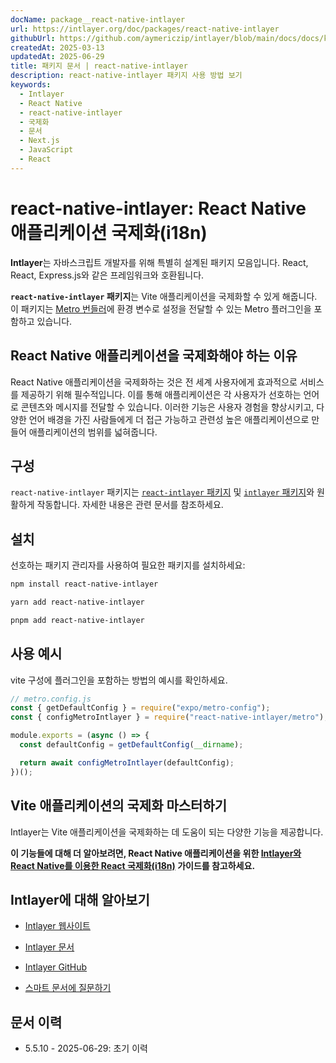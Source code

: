 ```yaml
---
docName: package__react-native-intlayer
url: https://intlayer.org/doc/packages/react-native-intlayer
githubUrl: https://github.com/aymericzip/intlayer/blob/main/docs/docs/ko/packages/react-native-intlayer/index.md
createdAt: 2025-03-13
updatedAt: 2025-06-29
title: 패키지 문서 | react-native-intlayer
description: react-native-intlayer 패키지 사용 방법 보기
keywords:
  - Intlayer
  - React Native
  - react-native-intlayer
  - 국제화
  - 문서
  - Next.js
  - JavaScript
  - React
---
```


# react-native-intlayer: React Native 애플리케이션 국제화(i18n)

**Intlayer**는 자바스크립트 개발자를 위해 특별히 설계된 패키지 모음입니다. React, React, Express.js와 같은 프레임워크와 호환됩니다.

**`react-native-intlayer` 패키지**는 Vite 애플리케이션을 국제화할 수 있게 해줍니다. 이 패키지는 [Metro 번들러](https://docs.expo.dev/guides/customizing-metro/)에 환경 변수로 설정을 전달할 수 있는 Metro 플러그인을 포함하고 있습니다.

## React Native 애플리케이션을 국제화해야 하는 이유

React Native 애플리케이션을 국제화하는 것은 전 세계 사용자에게 효과적으로 서비스를 제공하기 위해 필수적입니다. 이를 통해 애플리케이션은 각 사용자가 선호하는 언어로 콘텐츠와 메시지를 전달할 수 있습니다. 이러한 기능은 사용자 경험을 향상시키고, 다양한 언어 배경을 가진 사람들에게 더 접근 가능하고 관련성 높은 애플리케이션으로 만들어 애플리케이션의 범위를 넓혀줍니다.

## 구성

`react-native-intlayer` 패키지는 [`react-intlayer` 패키지](https://github.com/aymericzip/intlayer/blob/main/docs/docs/ko/packages/react-intlayer/index.md) 및 [`intlayer` 패키지](https://github.com/aymericzip/intlayer/blob/main/docs/docs/ko/packages/intlayer/index.md)와 원활하게 작동합니다. 자세한 내용은 관련 문서를 참조하세요.

## 설치

선호하는 패키지 관리자를 사용하여 필요한 패키지를 설치하세요:

```bash packageManager="npm"
npm install react-native-intlayer
```

```bash packageManager="yarn"
yarn add react-native-intlayer
```

```bash packageManager="pnpm"
pnpm add react-native-intlayer
```

## 사용 예시

vite 구성에 플러그인을 포함하는 방법의 예시를 확인하세요.

```js
// metro.config.js
const { getDefaultConfig } = require("expo/metro-config");
const { configMetroIntlayer } = require("react-native-intlayer/metro");

module.exports = (async () => {
  const defaultConfig = getDefaultConfig(__dirname);

  return await configMetroIntlayer(defaultConfig);
})();
```

## Vite 애플리케이션의 국제화 마스터하기

Intlayer는 Vite 애플리케이션을 국제화하는 데 도움이 되는 다양한 기능을 제공합니다.

**이 기능들에 대해 더 알아보려면, React Native 애플리케이션을 위한 [Intlayer와 React Native를 이용한 React 국제화(i18n)](https://github.com/aymericzip/intlayer/blob/main/docs/docs/ko/intlayer_with_react_native+expo.md) 가이드를 참고하세요.**

## Intlayer에 대해 알아보기

- [Intlayer 웹사이트](https://intlayer.org)
- [Intlayer 문서](https://intlayer.org/doc)
- [Intlayer GitHub](https://github.com/aymericzip/intlayer)

- [스마트 문서에 질문하기](https://intlayer.org/docchat)

## 문서 이력

- 5.5.10 - 2025-06-29: 초기 이력
